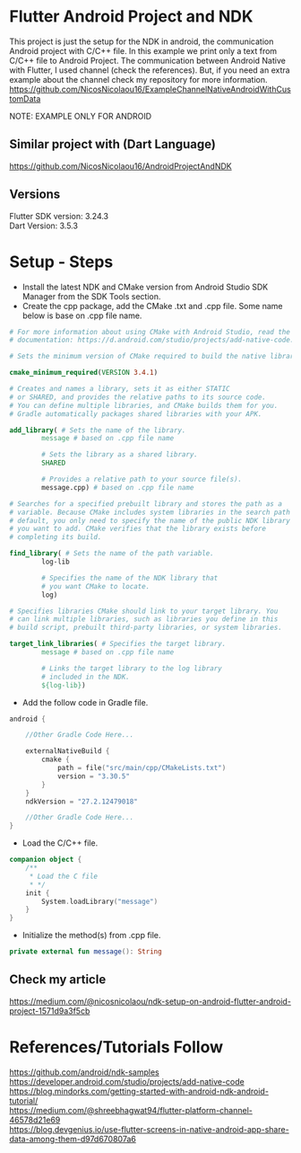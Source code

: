 # Flutter Android Project and NDK

This project is just the setup for the NDK in android, the communication Android project with C/C++
file. In this
example we print only a text from C/C++ file to Android Project.
The communication between Android Native with Flutter, I used channel (check the references). But, if you need an extra example about the channel check my repository for more information. https://github.com/NicosNicolaou16/ExampleChannelNativeAndroidWithCustomData

NOTE: EXAMPLE ONLY FOR ANDROID

## Similar project with (Dart Language)

https://github.com/NicosNicolaou16/AndroidProjectAndNDK <br />

## Versions

Flutter SDK version: 3.24.3 <br />
Dart Version: 3.5.3 <br />

# Setup - Steps

- Install the latest NDK and CMake version from Android Studio SDK Manager from the SDK Tools
  section.
- Create the cpp package, add the CMake .txt and .cpp file. Some name below is base on .cpp file
  name.

```cmake
# For more information about using CMake with Android Studio, read the
# documentation: https://d.android.com/studio/projects/add-native-code.html

# Sets the minimum version of CMake required to build the native library.

cmake_minimum_required(VERSION 3.4.1)

# Creates and names a library, sets it as either STATIC
# or SHARED, and provides the relative paths to its source code.
# You can define multiple libraries, and CMake builds them for you.
# Gradle automatically packages shared libraries with your APK.

add_library( # Sets the name of the library.
        message # based on .cpp file name

        # Sets the library as a shared library.
        SHARED

        # Provides a relative path to your source file(s).
        message.cpp) # based on .cpp file name

# Searches for a specified prebuilt library and stores the path as a
# variable. Because CMake includes system libraries in the search path by
# default, you only need to specify the name of the public NDK library
# you want to add. CMake verifies that the library exists before
# completing its build.

find_library( # Sets the name of the path variable.
        log-lib

        # Specifies the name of the NDK library that
        # you want CMake to locate.
        log)

# Specifies libraries CMake should link to your target library. You
# can link multiple libraries, such as libraries you define in this
# build script, prebuilt third-party libraries, or system libraries.

target_link_libraries( # Specifies the target library.
        message # based on .cpp file name

        # Links the target library to the log library
        # included in the NDK.
        ${log-lib})
```

- Add the follow code in Gradle file.

```Kotlin
android {

    //Other Gradle Code Here...

    externalNativeBuild {
        cmake {
            path = file("src/main/cpp/CMakeLists.txt")
            version = "3.30.5"
        }
    }
    ndkVersion = "27.2.12479018"

    //Other Gradle Code Here...
}
```

- Load the C/C++ file.

```Kotlin
companion object {
    /**
     * Load the C file
     * */
    init {
        System.loadLibrary("message")
    }
}
```

- Initialize the method(s) from .cpp file.

```Kotlin
private external fun message(): String 
```

## Check my article
https://medium.com/@nicosnicolaou/ndk-setup-on-android-flutter-android-project-1571d9a3f5cb

# References/Tutorials Follow

https://github.com/android/ndk-samples <br />
https://developer.android.com/studio/projects/add-native-code <br />
https://blog.mindorks.com/getting-started-with-android-ndk-android-tutorial/ <br />
https://medium.com/@shreebhagwat94/flutter-platform-channel-46578d21e69 <br />
https://blog.devgenius.io/use-flutter-screens-in-native-android-app-share-data-among-them-d97d670807a6 <br />
